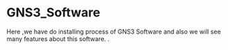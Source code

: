 # GNS3_Software
Here ,we have do installing process of GNS3 Software and also we will see many features about this software. .
